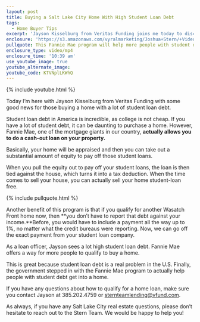 ```yaml
---
layout: post
title: Buying a Salt Lake City Home With High Student Loan Debt
tags:
  - Home Buyer Tips
excerpt: 'Jayson Kisselburg from Veritas Funding joins me today to discuss some good news for those of you who have high student loan debt but want to buy a home. College loan debt is a burden for many Americans and finally, the government has stepped in with a new Fannie Mae program to help. This program allows you to take equity out of your current home and use it to pay off your student loans. To learn how exactly this program can benefit you, watch this short video.'
enclosure: 'https://s3.amazonaws.com/vyralmarketing/Joshua+Stern/+Videos/2017/June/The+Stern+Team-+Buying+a+Salt+Lake+City+Home+With+High+Student+Loan+Debt.mp4'
pullquote: This Fannie Mae program will help more people with student debt qualify for home loans.
enclosure_type: video/mp4
enclosure_time: '10:39 am'
use_youtube_image: true
youtube_alternate_image:
youtube_code: KTVNplLKWhQ
---
```



{% include youtube.html %}

Today I’m here with Jayson Kisselburg from Veritas Funding with some good news for those buying a home with a lot of student loan debt.

Student loan debt in America is incredible, as college is not cheap. If you have a lot of student debt, it can be daunting to purchase a home. However, Fannie Mae, one of the mortgage giants in our country, **actually allows you to do a cash-out loan on your property.**

Basically, your home will be appraised and then you can take out a substantial amount of equity to pay off those student loans.

When you pull the equity out to pay off your student loans, the loan is then tied against the house, which turns it into a tax deduction. When the time comes to sell your house, you can actually sell your home student-loan free.

{% include pullquote.html %}

Another benefit of this program is that if you qualify for another Wasatch Front home now, then **you don’t have to report that debt against your income.**Before, you would have to include a payment all the way up to 1%, no matter what the credit bureaus were reporting. Now, we can go off the exact payment from your student loan company.

As a loan officer, Jayson sees a lot high student loan debt. Fannie Mae offers a way for more people to qualify to buy a home.

This is great because student loan debt is a real problem in the U.S. Finally, the government stepped in with the Fannie Mae program to actually help people with student debt get into a home.

If you have any questions about how to qualify for a home loan, make sure you contact Jayson at 385.202.4759 or [sternteamlending@vfund.com](javascript:void(location.href='mailto:'+String.fromCharCode(115,116,101,114,110,116,101,97,109,108,101,110,100,105,110,103,64,118,102,117,110,100,46,99,111,109))).

As always, if you have any Salt Lake City real estate questions, please don’t hesitate to reach out to the Stern Team. We would be happy to help you!